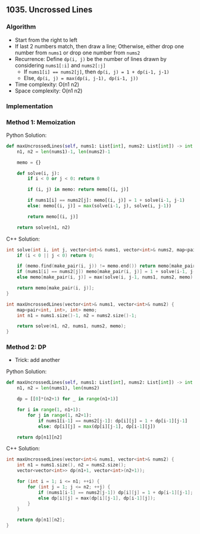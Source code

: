 ##  1035. Uncrossed Lines
### Algorithm
- Start from the right to left
- If last 2 numbers match, then draw a line; Otherwise, either drop one number from `nums1` or drop one number from `nums2`
- Recurrence: Define `dp(i, j)` be the number of lines drawn by considering `nums1[:i]` and `nums2[:j]`
    - If `nums1[i] == nums2[j]`, then `dp(i, j) = 1 + dp(i-1, j-1)`
    - Else, `dp(i, j) = max(dp(i, j-1), dp(i-1, j))`
- Time complexity: O(n1 n2)
- Space complexity: O(n1 n2)
### Implementation
### Method 1: Memoization
Python Solution:
```python
def maxUncrossedLines(self, nums1: List[int], nums2: List[int]) -> int:
    n1, n2 = len(nums1)-1, len(nums2)-1

    memo = {}

    def solve(i, j):
        if i < 0 or j < 0: return 0

        if (i, j) in memo: return memo[(i, j)]

        if nums1[i] == nums2[j]: memo[(i, j)] = 1 + solve(i-1, j-1)
        else: memo[(i, j)] = max(solve(i-1, j), solve(i, j-1))

        return memo[(i, j)]

    return solve(n1, n2)
```
C++ Solution:
```cpp
int solve(int i, int j, vector<int>& nums1, vector<int>& nums2, map<pair<int, int>, int>& memo) {
    if (i < 0 || j < 0) return 0;

    if (memo.find(make_pair(i, j)) != memo.end()) return memo[make_pair(i, j)];
    if (nums1[i] == nums2[j]) memo[make_pair(i, j)] = 1 + solve(i-1, j-1, nums1, nums2, memo);
    else memo[make_pair(i, j)] = max(solve(i, j-1, nums1, nums2, memo), solve(i-1, j, nums1, nums2, memo));

    return memo[make_pair(i, j)];
}

int maxUncrossedLines(vector<int>& nums1, vector<int>& nums2) {
    map<pair<int, int>, int> memo;
    int n1 = nums1.size()-1, n2 = nums2.size()-1;

    return solve(n1, n2, nums1, nums2, memo);
}
```
### Method 2: DP
- Trick: add another 

Python Solution:
```python
def maxUncrossedLines(self, nums1: List[int], nums2: List[int]) -> int:
    n1, n2 = len(nums1), len(nums2)

    dp = [[0]*(n2+1) for _ in range(n1+1)]

    for i in range(1, n1+1):
        for j in range(1, n2+1):
            if nums1[i-1] == nums2[j-1]: dp[i][j] = 1 + dp[i-1][j-1]
            else: dp[i][j] = max(dp[i][j-1], dp[i-1][j])

    return dp[n1][n2]
```
C++ Solution:
```cpp
int maxUncrossedLines(vector<int>& nums1, vector<int>& nums2) {
    int n1 = nums1.size(), n2 = nums2.size();
    vector<vector<int>> dp(n1+1, vector<int>(n2+1));

    for (int i = 1; i <= n1; ++i) {
        for (int j = 1; j <= n2; ++j) {
            if (nums1[i-1] == nums2[j-1]) dp[i][j] = 1 + dp[i-1][j-1];
            else dp[i][j] = max(dp[i][j-1], dp[i-1][j]);
        }
    }

    return dp[n1][n2];
}
```
